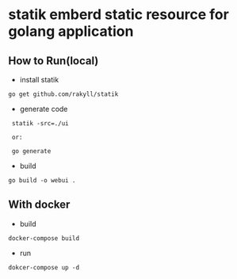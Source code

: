 # statik emberd static resource for golang application

## How  to Run(local)

* install statik

```code
go get github.com/rakyll/statik
```

* generate code

```code
 statik -src=./ui

 or:

 go generate

```

* build

```code
go build -o webui .
```

## With docker

* build

```code
docker-compose build
```

* run

```code
dokcer-compose up -d
```